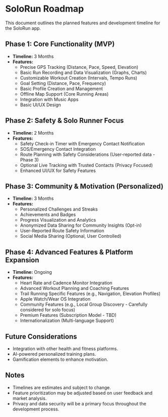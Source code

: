 # SoloRun Roadmap

This document outlines the planned features and development timeline for the SoloRun app.

## Phase 1: Core Functionality (MVP)

*   **Timeline:** 3 Months
*   **Features:**
    *   Precise GPS Tracking (Distance, Pace, Speed, Elevation)
    *   Basic Run Recording and Data Visualization (Graphs, Charts)
    *   Customizable Workout Creation (Intervals, Tempo Runs)
    *   Goal Setting (Distance, Pace, Frequency)
    *   Basic Profile Creation and Management
    *   Offline Map Support (Core Running Areas)
    *   Integration with Music Apps
    *   Basic UI/UX Design

## Phase 2: Safety & Solo Runner Focus

*   **Timeline:** 2 Months
*   **Features:**
    *   Safety Check-in Timer with Emergency Contact Notification
    *   SOS/Emergency Contact Integration
    *   Route Planning with Safety Considerations (User-reported data - Phase 3)
    *   Optional Live Tracking with Trusted Contacts (Privacy Focused)
    *   Enhanced UI/UX for Safety Features

## Phase 3: Community & Motivation (Personalized)

*   **Timeline:** 3 Months
*   **Features:**
    *   Personalized Challenges and Streaks
    *   Achievements and Badges
    *   Progress Visualization and Analytics
    *   Anonymized Data Sharing for Community Insights (Opt-in)
    *   User-Reported Route Safety Information
    *   Social Media Sharing (Optional, User Controlled)

## Phase 4: Advanced Features & Platform Expansion

*   **Timeline:** Ongoing
*   **Features:**
    *   Heart Rate and Cadence Monitor Integration
    *   Advanced Workout Planning and Coaching Features
    *   Trail Running Specific Features (e.g., Navigation, Elevation Profiles)
    *   Apple Watch/Wear OS Integration
    *   Community Features (e.g., Local Group Discovery - Carefully considered for solo focus)
    *   Premium Features (Subscription Model - TBD)
    *   Internationalization (Multi-language Support)

## Future Considerations

*   Integration with other health and fitness platforms.
*   AI-powered personalized training plans.
*   Gamification elements to enhance motivation.

## Notes

*   Timelines are estimates and subject to change.
*   Feature prioritization may be adjusted based on user feedback and market analysis.
*   Privacy and data security will be a primary focus throughout the development process.